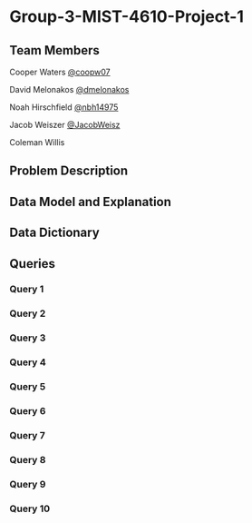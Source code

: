 # Group-3-MIST-4610-Project-1
 
## Team Members
Cooper Waters [@coopw07](https://github.com/coopw07)

David Melonakos [@dmelonakos](https://github.com/dmelonakos)

Noah Hirschfield [@nbh14975](https://github.com/nbh14975)

Jacob Weiszer [@JacobWeisz](https://github.com/JacobWeisz)

Coleman Willis

## Problem Description

## Data Model and Explanation

## Data Dictionary

## Queries
### Query 1

### Query 2

### Query 3

### Query 4

### Query 5

### Query 6

### Query 7

### Query 8

### Query 9

### Query 10

